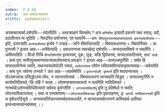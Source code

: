 ```yaml
---
index:  7.4.58
sutra:  अत्र लोपोऽभ्यासस्य
vritti:  padamanjari
---
```


अत्रशब्दस्यार्थं दर्शयति---यदेतदिति ।
अथात्रग्रहणं किमर्थम् ? अत्र `सनिमीमा` इत्यादौ प्रकरणे यथा स्याद्; ददौ, ददातीत्यत्र मा भूदिति । नैतदस्ति प्रयोजनम्, एवं वक्ष्यामि---`सनि मीमाघुरभलभशकपतपदामच इसभ्यासलोपश्च`---इति, उत्तरत्रापि `अभ्यसलोपश्च` इत्येव ? तत्राह---सनि मीमाध्वित्यादि । विषयावधारणम् = विषयर्नियमः । कः पुनरसौ ? इत्यत आह---अत्रैवेत्यादि । अवधारणस्य व्यवच्छेद्यं दर्शयति---सन्वद्भावविषये न भवतीति । अमीमपदिति । मिञो णिचि `मीनातिमिनोति` इत्यात्त्वम्, पुक, लुङ्, चङि द्विर्वचनम्, सन्वद्भावादित्त्वम्, `दीर्घो लघोः` ।
कथं पुनः सनीत्युच्यमानस्याभ्यासलोपस्यात्र प्रसङ्गः ? इत्यत आह---सन्वल्लघुनीति । यथैव हि सन्वद्भावेनेत्त्वं भवति, तथाभ्यासलोपोऽपि स्यात्, `अलोऽन्त्यस्य` लोपेन भवितव्यमित्याशङ्कायामाह---सर्वस्येति । कथं पुनः सर्वस्य लभ्यते ? अत आह---तदर्थमेवेति । `इतराभ्योऽपि दृश्यन्ते` इति षष्ठ्यन्तात्त्रल् । योऽयमभ्यासः प्रसिद्धोऽस्य लोपः, न तदन्तस्येत्यर्थः । विषयावधारणं त्वन्यथापि सिद्धम् । सन्वल्लघुनीति न कार्यमतिदिश्यते, किं तर्हि ? रूपम् । लोपश्चासावभावरूपो न रूपमिति नातिदिश्यते । नानर्थकेऽलोन्त्यविधिरित्यपरे सर्वस्य कुर्वन्तीति । `अनभ्यासविकारेषु` इति तु प्रतिषेधो न भवति; लोपस्याविकारत्वात् । तथा च पस्पशायाम्---`लोपागमवर्णविकारज्ञः` इति पृथग्ग्रहणम्, `द्वौ चापरौ वर्णविकारनाशौ` इति च पृषोदरादिसूत्रे । अन्वयव्यतिरेकाभ्यामर्थवत्तावधार्यते, न चाभ्यासस्योपजनने कश्चिदर्थः प्रतीयत इत्यभ्यासस्यानर्थक्यम् ।।
